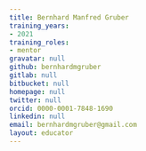 ```yaml
---
title: Bernhard Manfred Gruber
training_years:
- 2021
training_roles:
- mentor
gravatar: null
github: bernhardmgruber
gitlab: null
bitbucket: null
homepage: null
twitter: null
orcid: 0000-0001-7848-1690
linkedin: null
email: bernhardmgruber@gmail.com
layout: educator
---
```

